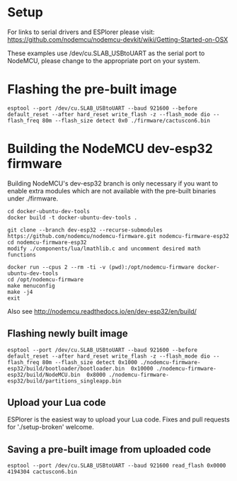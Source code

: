 
# Setup

For links to serial drivers and ESPlorer please visit:
https://github.com/nodemcu/nodemcu-devkit/wiki/Getting-Started-on-OSX

These examples use /dev/cu.SLAB_USBtoUART as the serial port to NodeMCU, please change to the appropriate port on your system.

# Flashing the pre-built image

```
esptool --port /dev/cu.SLAB_USBtoUART --baud 921600 --before default_reset --after hard_reset write_flash -z --flash_mode dio --flash_freq 80m --flash_size detect 0x0 ./firmware/cactuscon6.bin
```

# Building the NodeMCU dev-esp32 firmware

Building NodeMCU's dev-esp32 branch is only necessary if you want to enable extra modules which are not available with the pre-built binaries under ./firmware.
```
cd docker-ubuntu-dev-tools
docker build -t docker-ubuntu-dev-tools .

git clone --branch dev-esp32 --recurse-submodules https://github.com/nodemcu/nodemcu-firmware.git nodemcu-firmware-esp32
cd nodemcu-firmware-esp32
modify ./components/lua/lmathlib.c and uncomment desired math functions

docker run --cpus 2 --rm -ti -v (pwd):/opt/nodemcu-firmware docker-ubuntu-dev-tools
cd /opt/nodemcu-firmware
make menuconfig
make -j4
exit
```

Also see http://nodemcu.readthedocs.io/en/dev-esp32/en/build/

## Flashing newly built image

```
esptool --port /dev/cu.SLAB_USBtoUART --baud 921600 --before default_reset --after hard_reset write_flash -z --flash_mode dio --flash_freq 80m --flash_size detect 0x1000 ./nodemcu-firmware-esp32/build/bootloader/bootloader.bin  0x10000 ./nodemcu-firmware-esp32/build/NodeMCU.bin  0x8000 ./nodemcu-firmware-esp32/build/partitions_singleapp.bin
```

## Upload your Lua code

ESPlorer is the easiest way to upload your Lua code. Fixes and pull requests for './setup-broken' welcome.

## Saving a pre-built image from uploaded code

```
esptool --port /dev/cu.SLAB_USBtoUART --baud 921600 read_flash 0x0000 4194304 cactuscon6.bin
```
